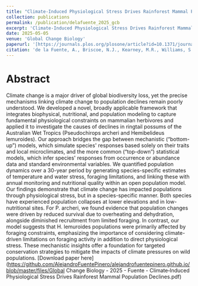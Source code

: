 ```yaml
---
title: "Climate-Induced Physiological Stress Drives Rainforest Mammal Population Declines"
collection: publications
permalink: /publication/delafuente_2025_gcb
excerpt: 'Climate-Induced Physiological Stress Drives Rainforest Mammal Population Declines.'
date: 2025-05-05
venue: 'Global Change Biology'
paperurl: '[https://journals.plos.org/plosone/article?id=10.1371/journal.pone.0254307](https://doi.org/10.1111/gcb.70215)'
citation: 'de la Fuente, A., Briscoe, N.J., Kearney, M.R., Williams, S.E., Youngentob, K.N., Marsh, K.J., Cernusak, L.A., Leahy, L., Larson, J. and Krockenberger, A.K. (2025), Climate-Induced Physiological Stress Drives Rainforest Mammal Population Declines. Glob Change Biol, 31: e70215. https://doi.org/10.1111/gcb.70215'
---
```

# Abstract

Climate change is a major driver of global biodiversity loss, yet the precise mechanisms linking climate change to population declines remain poorly understood. We developed a novel, broadly applicable framework that integrates biophysical, nutritional, and population modeling to capture fundamental physiological constraints on mammalian herbivores and applied it to investigate the causes of declines in ringtail possums of the Australian Wet Tropics (Pseudochirops archeri and Hemibelideus lemuroides). Our approach bridges the gap between mechanistic (“bottom-up”) models, which simulate species' responses based solely on their traits and local microclimates, and the more common (“top-down”) statistical models, which infer species' responses from occurrence or abundance data and standard environmental variables. We quantified population dynamics over a 30-year period by generating species-specific estimates of temperature and water stress, foraging limitations, and linking these with annual monitoring and nutritional quality within an open population model. Our findings demonstrate that climate change has impacted populations through physiological stress, but in a species-specific manner. Both species have experienced population collapses at lower elevations and in low-nutritional sites. For P. archeri, we found evidence that population changes were driven by reduced survival due to overheating and dehydration, alongside diminished recruitment from limited foraging. In contrast, our model suggests that H. lemuroides populations were primarily affected by foraging constraints, emphasizing the importance of considering climate-driven limitations on foraging activity in addition to direct physiological stress. These mechanistic insights offer a foundation for targeted conservation strategies to mitigate the impacts of climate pressures on wild populations.
[Download paper here](https://github.com/AlejandroFuentePinero/alejandrofuentepinero.github.io/blob/master/files/Global Change Biology - 2025 - Fuente - Climate‐Induced Physiological Stress Drives Rainforest Mammal Population Declines.pdf)
